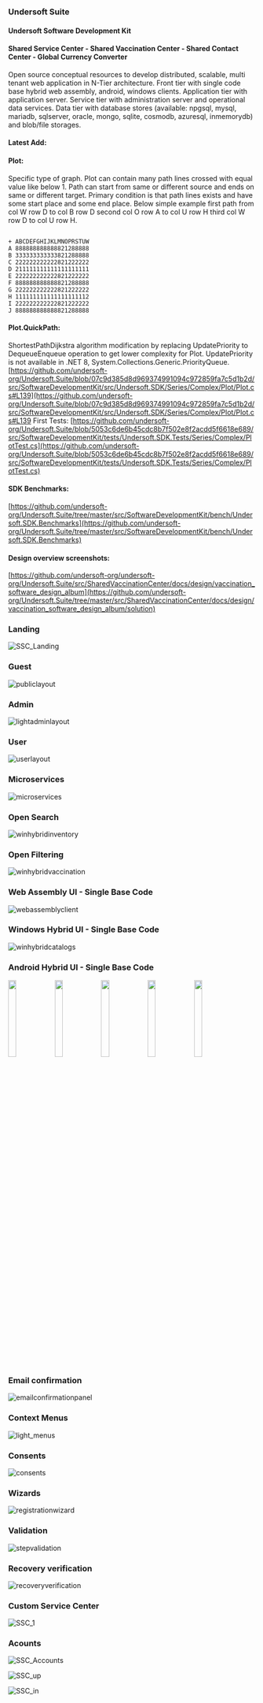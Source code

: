 ### Undersoft Suite 
#### Undersoft Software Development Kit
#### Shared Service Center - Shared Vaccination Center - Shared Contact Center - Global Currency Converter

Open source conceptual resources to develop distributed, scalable, multi tenant web application in N-Tier architecture. Front tier with single code base hybrid web assembly, android, windows clients. Application tier with application server. Service tier with administration server and operational data services. Data tier with database stores (available: npgsql, mysql, mariadb, sqlserver, oracle, mongo, sqlite, cosmodb, azuresql, inmemorydb) and blob/file storages.       

#### Latest Add:
#### Plot: 
Specific type of graph. Plot can contain many path lines crossed with equal value like below 1. Path can start from same or different source and ends on same or different target. Primary condition is that path lines exists and have some start place and some end place. Below simple example first path from col W row D to col B row D second col O row A to col U row H third col W row D to col U row H.

<code> 
+ ABCDEFGHIJKLMNOPRSTUW
A 888888888888821288888
B 333333333333821288888
C 222222222222821222222
D 211111111111111111111
E 222222222222821222222
F 888888888888821288888
G 222222222222821222222
H 111111111111111111112
I 222222222222821222222
J 888888888888821288888
</code>

#### Plot.QuickPath: 
ShortestPathDijkstra algorithm modification by replacing UpdatePriority to DequeueEnqueue operation to get lower complexity for Plot. UpdatePriority is not available in .NET 8, System.Collections.Generic.PriorityQueue. [https://github.com/undersoft-org/Undersoft.Suite/blob/07c9d385d8d969374991094c972859fa7c5d1b2d/src/SoftwareDevelopmentKit/src/Undersoft.SDK/Series/Complex/Plot/Plot.cs#L139](https://github.com/undersoft-org/Undersoft.Suite/blob/07c9d385d8d969374991094c972859fa7c5d1b2d/src/SoftwareDevelopmentKit/src/Undersoft.SDK/Series/Complex/Plot/Plot.cs#L139
First Tests: 
[https://github.com/undersoft-org/Undersoft.Suite/blob/5053c6de6b45cdc8b7f502e8f2acdd5f6618e689/src/SoftwareDevelopmentKit/tests/Undersoft.SDK.Tests/Series/Complex/PlotTest.cs](https://github.com/undersoft-org/Undersoft.Suite/blob/5053c6de6b45cdc8b7f502e8f2acdd5f6618e689/src/SoftwareDevelopmentKit/tests/Undersoft.SDK.Tests/Series/Complex/PlotTest.cs)

#### SDK Benchmarks: 
[https://github.com/undersoft-org/Undersoft.Suite/tree/master/src/SoftwareDevelopmentKit/bench/Undersoft.SDK.Benchmarks](https://github.com/undersoft-org/Undersoft.Suite/tree/master/src/SoftwareDevelopmentKit/bench/Undersoft.SDK.Benchmarks)

#### Design overview screenshots: 
[https://github.com/undersoft-org/undersoft-org/Undersoft.Suite/src/SharedVaccinationCenter/docs/design/vaccination_software_design_album](https://github.com/undersoft-org/Undersoft.Suite/tree/master/src/SharedVaccinationCenter/docs/design/vaccination_software_design_album/solution)


### Landing
![SSC_Landing](https://github.com/undersoft-org/Undersoft/assets/82622935/9273f4b7-7c83-42c0-a4af-7f56a7f0dc44)

### Guest 
![publiclayout](https://github.com/user-attachments/assets/0c4d3434-4491-4d0f-8a4f-0fd1d879b7d3)

### Admin
![lightadminlayout](https://github.com/user-attachments/assets/9cab7d8a-0e36-4507-8649-51d6771b73a6)

### User
![userlayout](https://github.com/user-attachments/assets/4b36bfad-c880-4ab9-9252-98977a042a46)

### Microservices
![microservices](https://github.com/user-attachments/assets/ec1451a6-13c6-4ef2-bbd1-e2b20d312a6b)

### Open Search
![winhybridinventory](https://github.com/user-attachments/assets/cc349ba0-b2da-4efb-ad15-f9041422d136)

### Open Filtering
![winhybridvaccination](https://github.com/user-attachments/assets/46b961b4-21be-4257-9f62-97cf6f612459)

### Web Assembly UI - Single Base Code
![webassemblyclient](https://github.com/user-attachments/assets/8fb72f76-e9cc-46b1-a308-4ddaa4e98683)

### Windows Hybrid UI - Single Base Code
![winhybridcatalogs](https://github.com/user-attachments/assets/ee514064-53f6-4e6d-bb64-c491caef19ab)

### Android Hybrid UI - Single Base Code
<img src="https://github.com/user-attachments/assets/b6db8ecf-b360-444e-a43f-467d03111e35" width=18% height=20% /> 

<img src="https://github.com/user-attachments/assets/07ba4dbe-fb6a-46b4-b084-5aa83f222ec5" width=18% height=20% /> 

<img src="https://github.com/user-attachments/assets/0827b5c8-ffd1-4c82-b843-c75535a27ad4" width=18% height=20% /> 

<img src="https://github.com/user-attachments/assets/87a3eca5-7bef-46ed-a381-b8224dd8318d" width=18% height=20% /> 

<img src="https://github.com/user-attachments/assets/635bee8c-a872-4701-ac3c-140acef27e95" width=18% height=20% /> 

### Email confirmation
![emailconfirmationpanel](https://github.com/user-attachments/assets/65b83061-11cc-471a-957e-bca72f4250d4)

### Context Menus 
![light_menus](https://github.com/user-attachments/assets/27fe10bd-17ce-44f0-94cc-02bb08587592)

### Consents
![consents](https://github.com/user-attachments/assets/04b58a52-7832-4262-9d09-16a4f8e7576f)

### Wizards
![registrationwizard](https://github.com/user-attachments/assets/42b6951c-44ee-4e66-a286-a0a4422896b0)

### Validation
![stepvalidation](https://github.com/user-attachments/assets/25ee17db-f9a9-401b-a1e8-f4b091b4079d)

### Recovery verification
![recoveryverification](https://github.com/user-attachments/assets/a7caaa10-68a7-40cd-93f4-112d338f33f2)

### Custom Service Center
![SSC_1](https://github.com/undersoft-org/Undersoft/assets/82622935/7b65b354-5a0c-4b50-8e2c-9b04b9dbe549)

### Acounts
![SSC_Accounts](https://github.com/undersoft-org/Undersoft/assets/82622935/3def196a-c93b-4797-acd2-cb2a0f4d8d1d)

![SSC_up](https://github.com/undersoft-org/Undersoft/assets/82622935/28a36285-f8af-424e-9c09-ccce29b457e8)

![SSC_in](https://github.com/undersoft-org/Undersoft/assets/82622935/75774832-a5be-4556-b750-96e188660f47)


